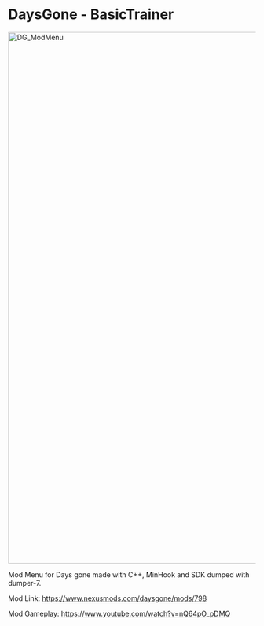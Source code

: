 # DaysGone - BasicTrainer

<img width="1920" height="1080" alt="DG_ModMenu" src="https://github.com/user-attachments/assets/ff381d15-d5e7-4f65-9c08-ee4709360757" />


Mod Menu for Days gone made with C++, MinHook and SDK dumped with dumper-7.

Mod Link: https://www.nexusmods.com/daysgone/mods/798

Mod Gameplay: https://www.youtube.com/watch?v=nQ64pO_pDMQ
